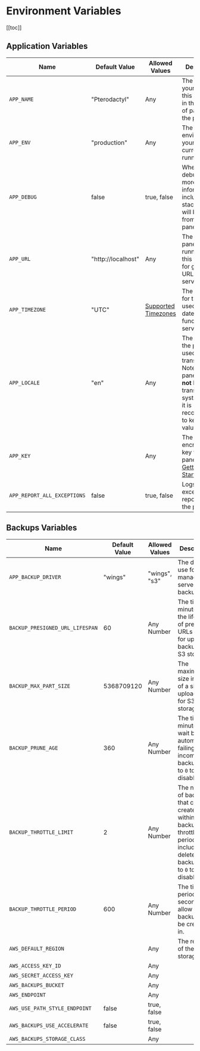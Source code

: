# Environment Variables

[[toc]]

## Application Variables

| Name | Default Value | Allowed Values | Description |
|------|---------------|----------------|-------------|
| `APP_NAME` | "Pterodactyl" | Any | The name of your panel, this is shown in the header of pages in the panel. |
| `APP_ENV` | "production" | Any | The environment your panel is currently running in. |
| `APP_DEBUG` | false | true, false | When in debug mode, more detailed information including stack traces will be logged from the panel. |
| `APP_URL` | "http://localhost" | Any | The URL your panel is running on, this is used for generating URLs for other services. |
| `APP_TIMEZONE` | "UTC" | [Supported Timezones](https://www.php.net/manual/en/timezones.php) | The timezone for the panel, used for date-time functions and services. |
| `APP_LOCALE` | "en" | Any | The locale for the panel used for translations. Note that the panel **does not** have a translations system yet, so it is recommended to keep the value as "en". |
| `APP_KEY` | | Any | The encryption key for the panel, see [Getting Started](/panel/1.0/getting_started.md#installation). |
| `APP_REPORT_ALL_EXCEPTIONS` | false | true, false | Logs all exceptions reported by the panel. |

## Backups Variables

| Name | Default Value | Allowed Values | Description |
|------|---------------|----------------|-------------|
| `APP_BACKUP_DRIVER` | "wings" | "wings", "s3" | The driver to use for managing server backups. |
| `BACKUP_PRESIGNED_URL_LIFESPAN` | 60 | Any Number | The time in minutes for the lifespan of presigned URLs used for uploading backups to S3 storage. |
| `BACKUP_MAX_PART_SIZE` | 5368709120 | Any Number | The maximum size in bytes of a single upload part for S3 storage. |
| `BACKUP_PRUNE_AGE` | 360 | Any Number | The time in minutes to wait before automatically failing an incomplete backup. Set to `0` to disable. |
| `BACKUP_THROTTLE_LIMIT` | 2 | Any Number | The number of backups that can be created within the backup throttle period, this includes deleted backups. Set to `0` to disable. |
| `BACKUP_THROTTLE_PERIOD` | 600 | Any Number | The time period in seconds to allow backups to be created in. |
| `AWS_DEFAULT_REGION` | | Any | The region of the S3 storage. |
| `AWS_ACCESS_KEY_ID` | | Any | |
| `AWS_SECRET_ACCESS_KEY` | | Any | |
| `AWS_BACKUPS_BUCKET` | | Any | |
| `AWS_ENDPOINT` | | Any | |
| `AWS_USE_PATH_STYLE_ENDPOINT` | false | true, false | |
| `AWS_BACKUPS_USE_ACCELERATE` | false | true, false | |
| `AWS_BACKUPS_STORAGE_CLASS` | | Any | |
